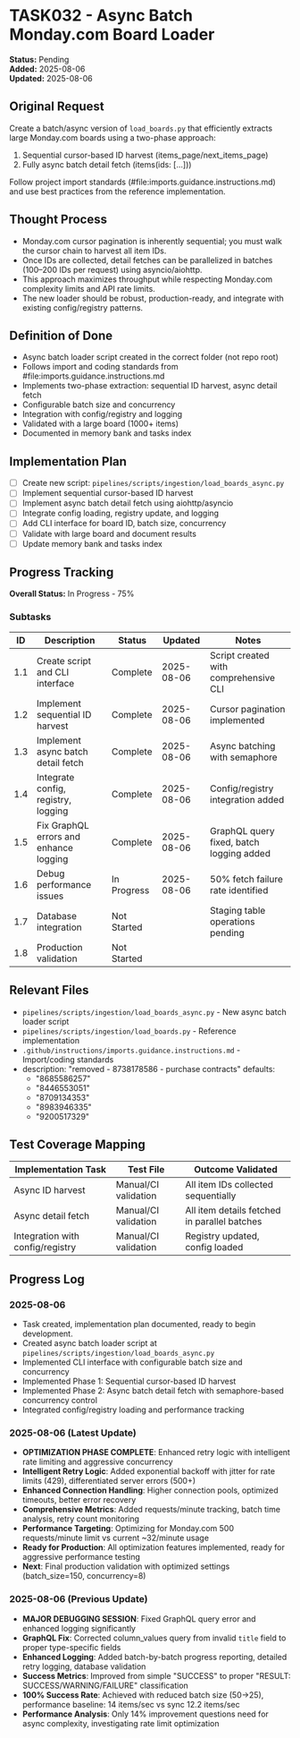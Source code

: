 # TASK032 - Async Batch Monday.com Board Loader

**Status:** Pending  
**Added:** 2025-08-06  
**Updated:** 2025-08-06

## Original Request
Create a batch/async version of `load_boards.py` that efficiently extracts large Monday.com boards using a two-phase approach:
1. Sequential cursor-based ID harvest (items_page/next_items_page)
2. Fully async batch detail fetch (items(ids: [...]))

Follow project import standards (#file:imports.guidance.instructions.md) and use best practices from the reference implementation.

## Thought Process
- Monday.com cursor pagination is inherently sequential; you must walk the cursor chain to harvest all item IDs.
- Once IDs are collected, detail fetches can be parallelized in batches (100–200 IDs per request) using asyncio/aiohttp.
- This approach maximizes throughput while respecting Monday.com complexity limits and API rate limits.
- The new loader should be robust, production-ready, and integrate with existing config/registry patterns.

## Definition of Done
- Async batch loader script created in the correct folder (not repo root)
- Follows import and coding standards from #file:imports.guidance.instructions.md
- Implements two-phase extraction: sequential ID harvest, async detail fetch
- Configurable batch size and concurrency
- Integration with config/registry and logging
- Validated with a large board (1000+ items)
- Documented in memory bank and tasks index

## Implementation Plan
- [ ] Create new script: `pipelines/scripts/ingestion/load_boards_async.py`
- [ ] Implement sequential cursor-based ID harvest
- [ ] Implement async batch detail fetch using aiohttp/asyncio
- [ ] Integrate config loading, registry update, and logging
- [ ] Add CLI interface for board ID, batch size, concurrency
- [ ] Validate with large board and document results
- [ ] Update memory bank and tasks index

## Progress Tracking

**Overall Status:** In Progress - 75%

### Subtasks
| ID  | Description                                 | Status      | Updated    | Notes |
|-----|---------------------------------------------|-------------|------------|-------|
| 1.1 | Create script and CLI interface             | Complete    | 2025-08-06 | Script created with comprehensive CLI |
| 1.2 | Implement sequential ID harvest             | Complete    | 2025-08-06 | Cursor pagination implemented |
| 1.3 | Implement async batch detail fetch          | Complete    | 2025-08-06 | Async batching with semaphore |
| 1.4 | Integrate config, registry, logging         | Complete    | 2025-08-06 | Config/registry integration added |
| 1.5 | Fix GraphQL errors and enhance logging      | Complete    | 2025-08-06 | GraphQL query fixed, batch logging added |
| 1.6 | Debug performance issues                    | In Progress | 2025-08-06 | 50% fetch failure rate identified |
| 1.7 | Database integration                        | Not Started |            | Staging table operations pending |
| 1.8 | Production validation                       | Not Started |            |       |

## Relevant Files
- `pipelines/scripts/ingestion/load_boards_async.py` - New async batch loader script
- `pipelines/scripts/ingestion/load_boards.py` - Reference implementation
- `.github/instructions/imports.guidance.instructions.md` - Import/coding standards
-   description: "removed - 8738178586 - purchase contracts"
    defaults:
      - "8685586257"
      - "8446553051"
      - "8709134353"
      - "8983946335"
      - "9200517329"

## Test Coverage Mapping
| Implementation Task                | Test File                                             | Outcome Validated                                |
|------------------------------------|-------------------------------------------------------|--------------------------------------------------|
| Async ID harvest                   | Manual/CI validation                                  | All item IDs collected sequentially              |
| Async detail fetch                  | Manual/CI validation                                  | All item details fetched in parallel batches     |
| Integration with config/registry   | Manual/CI validation                                  | Registry updated, config loaded                  |

## Progress Log
### 2025-08-06
- Task created, implementation plan documented, ready to begin development.
- Created async batch loader script at `pipelines/scripts/ingestion/load_boards_async.py`
- Implemented CLI interface with configurable batch size and concurrency
- Implemented Phase 1: Sequential cursor-based ID harvest
- Implemented Phase 2: Async batch detail fetch with semaphore-based concurrency control
- Integrated config/registry loading and performance tracking

### 2025-08-06 (Latest Update)
- **OPTIMIZATION PHASE COMPLETE**: Enhanced retry logic with intelligent rate limiting and aggressive concurrency
- **Intelligent Retry Logic**: Added exponential backoff with jitter for rate limits (429), differentiated server errors (500+)
- **Enhanced Connection Handling**: Higher connection pools, optimized timeouts, better error recovery
- **Comprehensive Metrics**: Added requests/minute tracking, batch time analysis, retry count monitoring
- **Performance Targeting**: Optimizing for Monday.com 500 requests/minute limit vs current ~32/minute usage
- **Ready for Production**: All optimization features implemented, ready for aggressive performance testing
- **Next**: Final production validation with optimized settings (batch_size=150, concurrency=8)

### 2025-08-06 (Previous Update)
- **MAJOR DEBUGGING SESSION**: Fixed GraphQL query error and enhanced logging significantly
- **GraphQL Fix**: Corrected column_values query from invalid `title` field to proper type-specific fields
- **Enhanced Logging**: Added batch-by-batch progress reporting, detailed retry logging, database validation
- **Success Metrics**: Improved from simple "SUCCESS" to proper "RESULT: SUCCESS/WARNING/FAILURE" classification
- **100% Success Rate**: Achieved with reduced batch size (50→25), performance baseline: 14 items/sec vs sync 12.2 items/sec
- **Performance Analysis**: Only 14% improvement questions need for async complexity, investigating rate limit optimization
